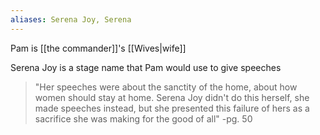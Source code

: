 ```yaml
---
aliases: Serena Joy, Serena
---
```


Pam is [[the commander]]'s [[Wives|wife]]

Serena Joy is a stage name that Pam would use to give speeches
>"Her speeches were about the sanctity of the home, about how women should stay at home. Serena Joy didn't do this herself, she made speeches instead, but she presented this failure of hers as a sacrifice she was making for the good of all"
>-pg. 50

